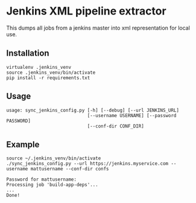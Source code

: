 Jenkins XML pipeline extractor
=============

This dumps all jobs from a jenkins master into xml representation for local use.

Installation
-------

    virtualenv .jenkins_venv
    source .jenkins_venv/bin/activate
    pip install -r requirements.txt

Usage
-----------------

    usage: sync_jenkins_config.py [-h] [--debug] [--url JENKINS_URL]
                                  [--username USERNAME] [--password PASSWORD]
                                  [--conf-dir CONF_DIR]

Example
------------

    source ~/.jenkins_venv/bin/activate
    ./sync_jenkins_config.py --url https://jenkins.myservice.com --username mattusername --conf-dir confs

    Password for mattusername: 
    Processing job 'build-app-deps'...
    ...
    Done!
